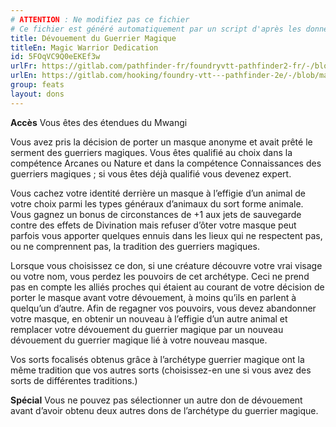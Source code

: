 ```yaml
---
# ATTENTION : Ne modifiez pas ce fichier
# Ce fichier est généré automatiquement par un script d'après les données du module Foundry VTT officiel et de sa traduction
title: Dévouement du Guerrier Magique
titleEn: Magic Warrior Dedication
id: 5FOqVC9Q0eEKEf3w
urlFr: https://gitlab.com/pathfinder-fr/foundryvtt-pathfinder2-fr/-/blob/master/data/feats/5FOqVC9Q0eEKEf3w.htm
urlEn: https://gitlab.com/hooking/foundry-vtt---pathfinder-2e/-/blob/master/packs/data/feats.db/magic-warrior-dedication.json
group: feats
layout: dons
---
```

**Accès** Vous êtes des étendues du Mwangi

Vous avez pris la décision de porter un masque anonyme et avait prêté le serment des guerriers magiques. Vous êtes qualifié au choix dans la compétence Arcanes ou Nature et dans la compétence Connaissances des guerriers magiques ; si vous êtes déjà qualifié vous devenez expert.

Vous cachez votre identité derrière un masque à l’effigie d’un animal de votre choix parmi les types généraux d’animaux du sort forme animale. Vous gagnez un bonus de circonstances de +1 aux jets de sauvegarde contre des effets de Divination mais refuser d’ôter votre masque peut parfois vous apporter quelques ennuis dans les lieux qui ne respectent pas, ou ne comprennent pas, la tradition des guerriers magiques.

Lorsque vous choisissez ce don, si une créature découvre votre vrai visage ou votre nom, vous perdez les pouvoirs de cet archétype. Ceci ne prend pas en compte les alliés proches qui étaient au courant de votre décision de porter le masque avant votre dévouement, à moins qu’ils en parlent à quelqu’un d’autre. Afin de regagner vos pouvoirs, vous devez abandonner votre masque, en obtenir un nouveau à l’effigie d’un autre animal et remplacer votre dévouement du guerrier magique par un nouveau dévouement du guerrier magique lié à votre nouveau masque.

Vos sorts focalisés obtenus grâce à l’archétype guerrier magique ont la même tradition que vos autres sorts (choisissez-en une si
vous avez des sorts de différentes traditions.)

**Spécial** Vous ne pouvez pas sélectionner un autre don de dévouement avant d’avoir obtenu deux autres dons de l’archétype du guerrier magique.



